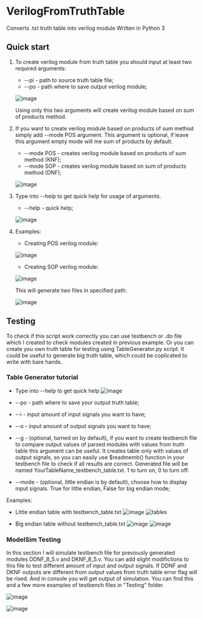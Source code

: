 # VerilogFromTruthTable
Converts .txt truth table into verilog module 
Written in Python 3

## Quick start
1) To create verilog module from truth table you should input at least two required arguments:

    * --pi - path to source truth table file;
    * --po - path where to save output verilog module;
    
    ![image](https://user-images.githubusercontent.com/32493975/97477721-a6221500-1958-11eb-804d-1a8676cab986.png)
    
    Using only this two arguments will create verilog module based on sum of products method.
    
 2) If you want to create verilog module based on products of sum method simply add --mode POS argument. This argument is optional, if leave this argument empty mode will me sum of products by default.
    * --mode POS - creates verilog module based on products of sum method (KNF);
    * --mode SOP - creates verilog module based on sum of products method (DNF);
    
    ![image](https://user-images.githubusercontent.com/32493975/97478543-c4d4db80-1959-11eb-8041-bcb39ba3f10e.png)
  
 3) Type into --help to get quick help for usage of arguments.
    * --help - quick help;
    
    ![image](https://user-images.githubusercontent.com/32493975/97479061-7a079380-195a-11eb-99d2-77c8013a2b9d.png)
  
 4) Examples:
    * Creating POS verilog module:
    
    ![image](https://user-images.githubusercontent.com/32493975/97479791-4d07b080-195b-11eb-9877-60f331fb9c54.png)
    
    * Creating SOP verilog module:
    
    ![image](https://user-images.githubusercontent.com/32493975/97480041-92c47900-195b-11eb-8cf1-52e42fe227f4.png)
    
    This will generate two files in specified path.
    
    ![image](https://user-images.githubusercontent.com/32493975/97776550-bfea7480-1b71-11eb-87a1-5b42a1b08db5.png)
    
 
## Testing
  
To check if this script work correctly you can use testbench or .do file which I created to check modules created in previous example. Or you can create you own truth table for testing using TableGenerator.py script. It could be useful to generate big truth table, which could be coplicated to write with bare hands.
  
### Table Generator tutorial

   * Type into --help to get quick help
   ![image](https://user-images.githubusercontent.com/32493975/97776194-c6c3b800-1b6e-11eb-824a-a360ba6be71b.png)
   
   * --po - path where to save your output truth table;
   * --i  - input amount of input signals you want to have;
   * --o  - input amount of output signals you want to have;
   * --g  - (optional, turned on by default), if you want to create testbench file to compare output values of parsed modules with values from truth table this argument can be useful. It creates table only with values of output signals, so you can easily use $readmemb() function in your testbench file to check if all results are correct. Generated file will be named YourTableName_testbench_table.txt. 1 to turn on, 0 to turn off.
   * --mode - (optional, little endian is by default), choose how to display input signals. True for little endian, False for big endian mode;
   
   Examples:
   
   * Little endian table with testbench_table.txt
   ![image](https://user-images.githubusercontent.com/32493975/97485431-cc4cb280-1962-11eb-9644-b8b84ec5afac.png)
   ![tables](https://user-images.githubusercontent.com/32493975/97776314-b5c77680-1b6f-11eb-94df-b2122a929222.jpg)
   
   
   * Big endian table without testbench_table.txt
   ![image](https://user-images.githubusercontent.com/32493975/97776347-f0311380-1b6f-11eb-8fb0-4176b8dd12a0.png)
   ![image](https://user-images.githubusercontent.com/32493975/97776368-0b038800-1b70-11eb-8d24-5e4843e62998.png)
   
   ### ModelSim Testing
   In this section I will simulate testbench file for previously generated modules DDNF_8_5.v and DKNF_8_5.v. You can add slight modifictions to this file to test different amount of input and output signals. If DDNF and DKNF outputs are different from output values from truth table error flag will be rised. And in console you will get output of simulation. You can find this and a few more examples of testbench files in "Testing" folder.
   
   ![image](https://user-images.githubusercontent.com/32493975/97776681-d47b3c80-1b72-11eb-9fe0-1fc8f7afe3ae.png)
   
   ![image](https://user-images.githubusercontent.com/32493975/97776693-f1177480-1b72-11eb-83ab-4d9e0836a24e.png)
